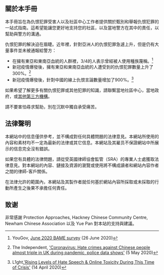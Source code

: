 ## 關於本手冊

本手冊旨在為仇恨犯罪受害人以及社區中心工作者提供關於甄別和舉報仇恨犯罪的一站式指南。這希望能讓您更好地支持您的社區，以及當地警方在其中的責任，以幫助與警方的溝通。

仇恨犯罪的解決迫在眉睫。近年裡，針對亞洲人的仇恨犯罪急遽上升，但是仍有大量事件並未被通報給警方：

- 在擁有東亞和東南亞血統的人群裡，3/4的人表示曾經被人使用種族蔑稱。[^1]
- 新冠疫情爆發後，擁有東亞和東南亞血統的人遭受到的仇恨犯罪數量上升了300%。[^2]
- 新冠疫情爆發後，針對中國的線上仇恨言論數量增加了900%。[^3]

如果希望了解更多有關仇恨犯罪或其他犯罪的知識，請聯繫當地社區中心，當地政府，或[其他第三方機構](/content/zh-hant/support)。

請不要害怕尋求幫助，別在沉默中獨自承受痛苦。

## 法律聲明

本網站中的信息僅供參考，並不構成對任何具體問題的法律意見。本網站所使用的內容和素材均不一定為最新的法律或其它信息。本網站及其雇员不保證網站中所展示的信息完全沒有錯誤。

如果您有具體的法律問題，請從受英國律師協會監管（SRA）的專業人士處獲取法律意見。對本網站的內容、鏈接及資源的瀏覽或使用將不構成讀者和網站內容作者之間的律師-客戶關係。

在法律允許的範圍內，本網站及其製作者就任何基於網站內容所採取或未採取的行動所產生之後果不承擔任何責任。

## 致谢

非常感謝 Protection Approaches, Hackney Chinese Community Centre, Newham Chinese Association 以及 Yue Pan 對本站的支持與建議。

[^1]: YouGov, [June 2020 BAME survey](https://docs.cdn.yougov.com/6pg6w1fadp/YouGov%20Racism%20BAME%20June%202020%202.pdf) (26 June 2020)
[^2]: The Independent, ['Coronavirus: Hate crimes against Chinese people almost triple in UK during pandemic, police data shows'](https://www.independent.co.uk/news/uk/home-news/coronavirus-uk-hate-crimes-chinese-people-china-a9499991.html) (5 May 2020)
[^3]: L1ght,['Rising Levels of Hate Speech & Online Toxicity During This Time of Crisis'](https://l1ght.com/Toxicity_during_coronavirus_Report-L1ght.pdf) (14 April 2020)
